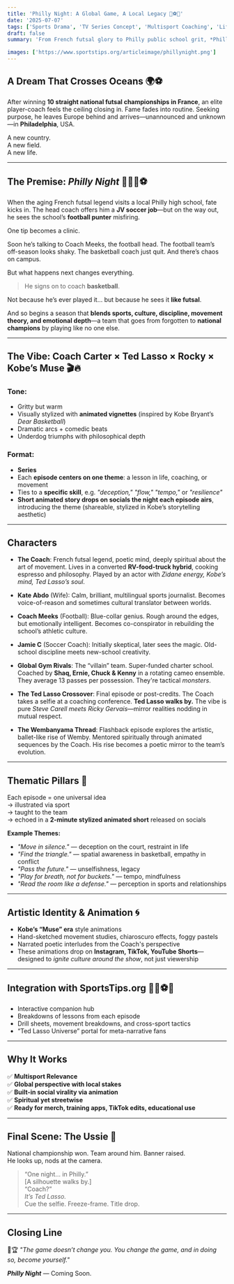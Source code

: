 ```yaml
---
title: 'Philly Night: A Global Game, A Local Legacy 🏀⚽🏈'
date: '2025-07-07'
tags: ['Sports Drama', 'TV Series Concept', 'Multisport Coaching', 'Life Lessons', 'BasketBall']
draft: false
summary: 'From French futsal glory to Philly public school grit, *Philly Night* follows a legendary coach as he reinvents himself across American sports—and lives. A moving, animated, and deeply human sports odyssey in the shared universe of Ted Lasso.'

images: ['https://www.sportstips.org/articleimage/phillynight.png']
---
```


## A Dream That Crosses Oceans 🌍⚽

After winning **10 straight national futsal championships in France**, an elite player-coach feels the ceiling closing in. Fame fades into routine. Seeking purpose, he leaves Europe behind and arrives—unannounced and unknown—in **Philadelphia**, USA.

A new country.  
A new field.  
A new life.

---

## The Premise: *Philly Night* 🌃🏀🏈⚽

When the aging French futsal legend visits a local Philly high school, fate kicks in. The head coach offers him a **JV soccer job**—but on the way out, he sees the school’s **football punter** misfiring.

One tip becomes a clinic.

Soon he’s talking to Coach Meeks, the football head. The football team’s off-season looks shaky. The basketball coach just quit. And there’s chaos on campus.

But what happens next changes everything.

> He signs on to coach **basketball**.

Not because he’s ever played it… but because he sees it **like futsal**.

And so begins a season that **blends sports, culture, discipline, movement theory, and emotional depth**—a team that goes from forgotten to **national champions** by playing like no one else.

---

## The Vibe: Coach Carter × Ted Lasso × Rocky × Kobe’s Muse 🎬🔥

### Tone:
- Gritty but warm
- Visually stylized with **animated vignettes** (inspired by Kobe Bryant’s *Dear Basketball*)
- Dramatic arcs + comedic beats
- Underdog triumphs with philosophical depth

### Format:
- **Series**
- Each **episode centers on one theme**: a lesson in life, coaching, or movement
- Ties to a **specific skill**, e.g. _"deception," "flow," "tempo,"_ or _"resilience"_
- **Short animated story drops on socials the night each episode airs**, introducing the theme (shareable, stylized in Kobe’s storytelling aesthetic)

---

## Characters

- **The Coach**: French futsal legend, poetic mind, deeply spiritual about the art of movement. Lives in a converted **RV-food-truck hybrid**, cooking espresso and philosophy. Played by an actor with *Zidane energy, Kobe’s mind, Ted Lasso’s soul*.

- **Kate Abdo** (Wife): Calm, brilliant, multilingual sports journalist. Becomes voice-of-reason and sometimes cultural translator between worlds.

- **Coach Meeks** (Football): Blue-collar genius. Rough around the edges, but emotionally intelligent. Becomes co-conspirator in rebuilding the school’s athletic culture.

- **Jamie C** (Soccer Coach): Initially skeptical, later sees the magic. Old-school discipline meets new-school creativity.

- **Global Gym Rivals**: The “villain” team. Super-funded charter school. Coached by **Shaq, Ernie, Chuck & Kenny** in a rotating cameo ensemble. They average 13 passes per possession. They're tactical *monsters*.

- **The Ted Lasso Crossover**: Final episode or post-credits. The Coach takes a selfie at a coaching conference. **Ted Lasso walks by.** The vibe is pure *Steve Carell meets Ricky Gervais*—mirror realities nodding in mutual respect.

- **The Wembanyama Thread**: Flashback episode explores the artistic, ballet-like rise of Wemby. Mentored spiritually through animated sequences by the Coach. His rise becomes a poetic mirror to the team’s evolution.

---

## Thematic Pillars 🎯

Each episode = one universal idea  
→ illustrated via sport  
→ taught to the team  
→ echoed in a **2-minute stylized animated short** released on socials

**Example Themes:**
- *"Move in silence."* — deception on the court, restraint in life  
- *"Find the triangle."* — spatial awareness in basketball, empathy in conflict  
- *"Pass the future."* — unselfishness, legacy  
- *"Play for breath, not for buckets."* — tempo, mindfulness  
- *"Read the room like a defense."* — perception in sports and relationships  

---

## Artistic Identity & Animation 🌀

- **Kobe’s “Muse” era** style animations
- Hand-sketched movement studies, chiaroscuro effects, foggy pastels
- Narrated poetic interludes from the Coach's perspective
- These animations drop on **Instagram, TikTok, YouTube Shorts**—designed to *ignite culture around the show*, not just viewership

---

## Integration with SportsTips.org 🧠🏀⚽🏈

- Interactive companion hub
- Breakdowns of lessons from each episode
- Drill sheets, movement breakdowns, and cross-sport tactics
- “Ted Lasso Universe” portal for meta-narrative fans

---

## Why It Works

✅ **Multisport Relevance**  
✅ **Global perspective with local stakes**  
✅ **Built-in social virality via animation**  
✅ **Spiritual yet streetwise**  
✅ **Ready for merch, training apps, TikTok edits, educational use**

---

## Final Scene: The Ussie 📸

National championship won. Team around him. Banner raised.  
He looks up, nods at the camera.

> “One night… in Philly.”  
> [A silhouette walks by.]  
> “Coach?”  
> *It’s Ted Lasso.*  
> Cue the selfie. Freeze-frame. Title drop.

---

## Closing Line

🧠🏆 *"The game doesn’t change you. You change the game, and in doing so, become yourself."*

**_Philly Night_** — Coming Soon.
